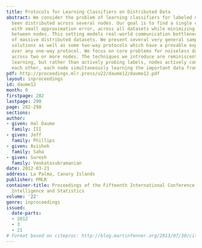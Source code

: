 ```yaml
---
title: Protocols for Learning Classifiers on Distributed Data
abstract: We consider the problem of learning classifiers for labeled data that has
  been distributed across several nodes. Our goal is to find a single classifier,
  with small approximation error, across all datasets while minimizing the communication
  between nodes. This setting models real-world communication bottlenecks in the processing
  of massive distributed datasets. We present several very general sampling-based
  solutions as well as some two-way protocols which have a provable exponential speed-up
  over any one-way protocol. We focus on core problems for noiseless data distributed
  across two or more nodes. The techniques we introduce are reminiscent of active
  learning, but rather than actively probing labels, nodes actively communicate with
  each other, each node simultaneously learning the important data from another node.
pdf: http://proceedings.mlr.press/v22/daume12/daume12.pdf
layout: inproceedings
id: daume12
month: 0
firstpage: 282
lastpage: 290
page: 282-290
sections: 
author:
- given: Hal Daume
  family: III
- given: Jeff
  family: Phillips
- given: Avishek
  family: Saha
- given: Suresh
  family: Venkatasubramanian
date: 2012-03-21
address: La Palma, Canary Islands
publisher: PMLR
container-title: Proceedings of the Fifteenth International Conference on Artificial
  Intelligence and Statistics
volume: '22'
genre: inproceedings
issued:
  date-parts:
  - 2012
  - 3
  - 21
# Format based on citeproc: http://blog.martinfenner.org/2013/07/30/citeproc-yaml-for-bibliographies/
---
```

